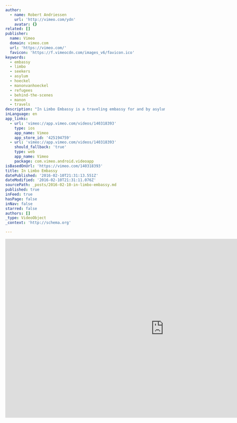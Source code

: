 ```yaml
---
author:
  - name: Robert Andriessen
    url: 'http://vimeo.com/ydn'
    avatar: {}
related: []
publisher:
  name: Vimeo
  domain: vimeo.com
  url: 'https://vimeo.com/'
  favicon: 'https://f.vimeocdn.com/images_v6/favicon.ico'
keywords:
  - embassy
  - limbo
  - seekers
  - asylum
  - hoeckel
  - manonvanhoeckel
  - refugees
  - behind-the-scenes
  - manon
  - travels
description: "In Limbo Embassy is a traveling embassy for and by asylum seekers 'in limbo': those who are caught between two stools. These refugees, acting as ambassadors, invite visitors to talk about their situation. Refugees often do not feel represented by their own embassy or by the media."
inLanguage: en
app_links:
  - url: 'vimeo://app.vimeo.com/videos/140318393'
    type: ios
    app_name: Vimeo
    app_store_id: '425194759'
  - url: 'vimeo://app.vimeo.com/videos/140318393'
    should_fallback: 'true'
    type: web
    app_name: Vimeo
    package: com.vimeo.android.videoapp
isBasedOnUrl: 'https://vimeo.com/140318393'
title: In Limbo Embassy
datePublished: '2016-02-10T21:31:13.551Z'
dateModified: '2016-02-10T21:31:11.076Z'
sourcePath: _posts/2016-02-10-in-limbo-embassy.md
published: true
inFeed: true
hasPage: false
inNav: false
starred: false
authors: []
_type: VideoObject
_context: 'http://schema.org'

---
```

<iframe src="https://cdn.embedly.com/widgets/media.html?src=https%3A%2F%2Fplayer.vimeo.com%2Fvideo%2F140318393&amp;url=https%3A%2F%2Fvimeo.com%2F140318393&amp;image=http%3A%2F%2Fi.vimeocdn.com%2Fvideo%2F536640304_1280.jpg&amp;key=b7d04c9b404c499eba89ee7072e1c4f7&amp;type=text%2Fhtml&amp;schema=vimeo" width="1000" height="563" scrolling="no" frameborder="0" allowfullscreen="allowfullscreen" style=""></iframe>